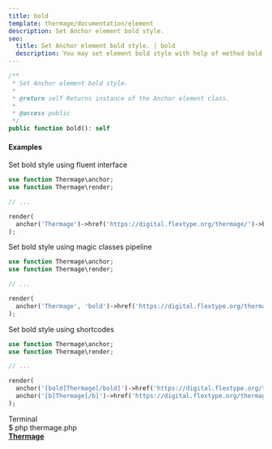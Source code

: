 ```yaml
---
title: bold
template: thermage/documentation/element
description: Set Anchor element bold style.
seo:
  title: Set Anchor element bold style. | bold
  description: You may set element bold style with help of method bold
---
```


```php
/**
 * Set Anchor element bold style.
 *
 * @return self Returns instance of the Anchor element class.
 *
 * @access public
 */
public function bold(): self
```

#### Examples

Set bold style using fluent interface
```php
use function Thermage\anchor;
use function Thermage\render;

// ...

render(
  anchor('Thermage')->href('https://digital.flextype.org/thermage/')->bold()
);
```

Set bold style using magic classes pipeline
```php
use function Thermage\anchor;
use function Thermage\render;

// ...

render(
  anchor('Thermage', 'bold')->href('https://digital.flextype.org/thermage/')
);
```

Set bold style using shortcodes
```php 
use function Thermage\anchor;
use function Thermage\render;

// ...

render(
  anchor('[bold]Thermage[/bold]')->href('https://digital.flextype.org/thermage/').
  anchor('[b]Thermage[/b]')->href('https://digital.flextype.org/thermage/')
);
```

<div class="terminal">
  <div class="terminal-header">Terminal</div>
  <div class="terminal-body">
    <div class="terminal-command">$ php thermage.php</div>
    <div class="el-a" style="font-weight: bold;"><a href="https://digital.flextype.org/thermage/">Thermage</a></div>
  </div>
</div>